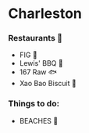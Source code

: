 # Charleston

### Restaurants :spaghetti: 
- FIG :wine_glass:
- Lewis' BBQ :meat_on_bone:
- 167 Raw :fish: 
- Xao Bao Biscuit :rice: 

### Things to do:

- BEACHES :ocean:
